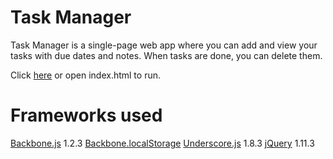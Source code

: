 # Task Manager

Task Manager is a single-page web app where you can add and view your tasks with due dates and notes. When tasks are done,
you can delete them.

Click [here]() or open index.html to run.

# Frameworks used
[Backbone.js](http://backbonejs.org/) 1.2.3
[Backbone.localStorage](https://github.com/jeromegn/Backbone.localStorage)
[Underscore.js](http://underscorejs.org/) 1.8.3
[jQuery](https://jquery.com/) 1.11.3